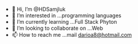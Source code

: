 - 👋 Hi, I’m @HDSamjluk
- 👀 I’m interested in ...programming languages
- 🌱 I’m currently learning ...Full Stack Phyton
- 💞️ I’m looking to collaborate on ...Web
- 📫 How to reach me ...mail darioa8@hotmail.com

<!---
HDSamjluk/HDSamjluk is a ✨ special ✨ repository because its `README.md` (this file) appears on your GitHub profile.
You can click the Preview link to take a look at your changes.
--->
